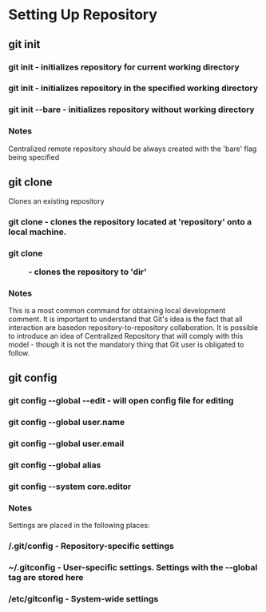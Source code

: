 # Setting Up Repository

## git init

### git init - initializes repository for current working directory
### git init <directory> - initializes repository in the specified working directory
### git init --bare <directory> - initializes repository without working directory

### Notes

Centralized remote repository should be always created with the 'bare' flag being specified


## git clone

Clones an existing repository

### git clone <repository> - clones the repository located at 'repository' onto a local machine.
### git clone <repo> <dir> - clones the repository to 'dir'

### Notes 

This is a most common command for obtaining local development comment. It is important to understand that Git's idea is the fact that all interaction are basedon repository-to-repository collaboration. It is possible to introduce an idea of Centralized Repository that will comply with this model - though it is not the mandatory thing that Git user is obligated to follow.


## git config

### git config --global --edit - will open config file for editing

### git config --global user.name <name>
### git config --global user.email <email>
### git config --global alias <alias-name> <git-command>
### git config --system core.editor <editor>

### Notes 

Settings are placed in the following places: 

### <repo>/.git/config - Repository-specific settings
### ~/.gitconfig - User-specific settings. Settings with the --global tag are stored here
### <prefix>/etc/gitconfig - System-wide settings
